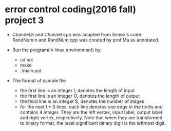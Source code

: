# error control coding(2016 fall) project 3

* Channel.h and Channel.cpp was adapted from Simon's code.  
RandNum.h and RandNum.cpp was created by prof.Ma as annotated.

* Run the program(in linux environment) by:
  	* cd src
  	* make
  	* ./main.out

* The format of sample file
    * the first line is an integer I, denotes the length of input
    * the first line is an integer O, denotes the length of output
    * the third line is an integer S, denotes the number of stages
    * for the next I * S lines, each line denotes one edge in the trellis and
      contains 4 integer. They are the left vertex, input label, output label
      and right vertex, respectively. Note that when they are transformed to 
      binary format, the least significant binary digit is the leftmost digit.
